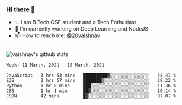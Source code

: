 ### Hi there 👋

<!--
**vaishnav-197/vaishnav-197** is a ✨ _special_ ✨ repository because its `README.md` (this file) appears on your GitHub profile.

Here are some ideas to get you started:
-->

- ✨ I am B.Tech CSE student and a Tech Enthusiast
- 🔭 I’m currently working on Deep Learning and NodeJS
- 📫 How to reach me: [@20vaishnav](https://twitter.com/20vaishnav)


<img src="https://github.com/vaishnav-197/vaishnav-197/blob/main/images/stat.svg" alt=""/>


![vaishnav's github stats](https://github-readme-stats.vercel.app/api?username=vaishnav-197&show_icons=true&theme=dark&count_private=true)


<!--START_SECTION:waka-->
```text
Week: 11 March, 2021 - 18 March, 2021

JavaScript   3 hrs 53 mins   █████████▓░░░░░░░░░░░░░░░   38.47 % 
EJS          2 hrs 57 mins   ███████▒░░░░░░░░░░░░░░░░░   29.22 % 
Python       1 hr 8 mins     ███░░░░░░░░░░░░░░░░░░░░░░   11.36 % 
CSS          1 hr 1 min      ██▓░░░░░░░░░░░░░░░░░░░░░░   10.14 % 
JSON         42 mins         █▓░░░░░░░░░░░░░░░░░░░░░░░   07.07 % 
```
<!--END_SECTION:waka-->
